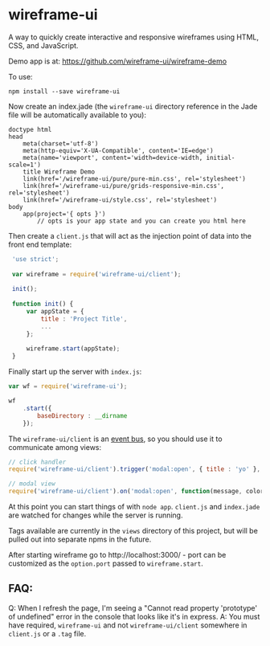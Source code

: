 # wireframe-ui

A way to quickly create interactive and responsive wireframes using HTML, CSS, and JavaScript. 

Demo app is at: https://github.com/wireframe-ui/wireframe-demo

To use:

```
npm install --save wireframe-ui
```

Now create an index.jade (the `wireframe-ui` directory reference in the Jade file will be automatically available to you):

```jade
doctype html
head
    meta(charset='utf-8')
    meta(http-equiv='X-UA-Compatible', content='IE=edge')
    meta(name='viewport', content='width=device-width, initial-scale=1')
    title Wireframe Demo
    link(href='/wireframe-ui/pure/pure-min.css', rel='stylesheet')
    link(href='/wireframe-ui/pure/grids-responsive-min.css', rel='stylesheet')
    link(href='/wireframe-ui/style.css', rel='stylesheet')
body
    app(project='{ opts }')
        // opts is your app state and you can create you html here
```

Then create a `client.js` that will act as the injection point of data into the front end template:
 
```javascript
 'use strict';
 
 var wireframe = require('wireframe-ui/client');
 
 init();
 
 function init() {
     var appState = {
         title : 'Project Title',
         ...
     };
 
     wireframe.start(appState);
 }
 ```
 
 Finally start up the server with `index.js`:
 
```javascript
var wf = require('wireframe-ui');

wf
    .start({
        baseDirectory : __dirname
    });
```

The `wireframe-ui/client` is an [event bus](http://riotjs.com/api/observable/), so you should use it to communicate among views:

```javascript
// click handler
require('wireframe-ui/client').trigger('modal:open', { title : 'yo' }, 'red');

// modal view
require('wireframe-ui/client').on('modal:open', function(message, color) {
```
    
At this point you can start things of with `node app`. `client.js` and `index.jade` are watched for changes while the server is running.    

Tags available are currently in the `views` directory of this project, but will be pulled out into separate npms in the future.

After starting wireframe go to http://localhost:3000/ - port can be customized as the `option.port` passed to `wireframe.start`.

## FAQ:

Q: When I refresh the page, I'm seeing a "Cannot read property 'prototype' of undefined" error in the console that looks like it's in express.
A: You must have required, `wireframe-ui` and not `wireframe-ui/client` somewhere in `client.js` or a `.tag` file.